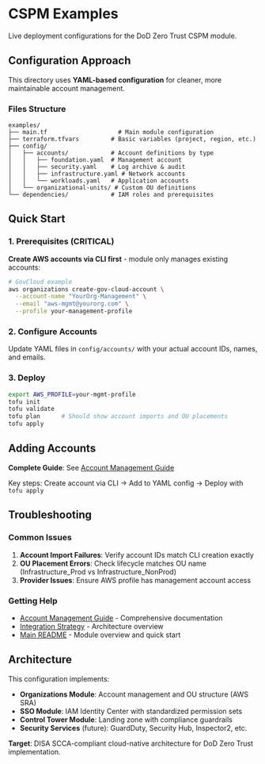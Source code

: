 # CSPM Examples

Live deployment configurations for the DoD Zero Trust CSPM module.

## Configuration Approach

This directory uses **YAML-based configuration** for cleaner, more maintainable account management.

### Files Structure
```
examples/
├── main.tf                    # Main module configuration
├── terraform.tfvars         # Basic variables (project, region, etc.)
├── config/
│   ├── accounts/            # Account definitions by type
│   │   ├── foundation.yaml  # Management account
│   │   ├── security.yaml    # Log archive & audit
│   │   ├── infrastructure.yaml # Network accounts
│   │   └── workloads.yaml   # Application accounts
│   └── organizational-units/ # Custom OU definitions
└── dependencies/            # IAM roles and prerequisites
```

## Quick Start

### 1. Prerequisites (CRITICAL)
**Create AWS accounts via CLI first** - module only manages existing accounts:

```bash
# GovCloud example
aws organizations create-gov-cloud-account \
  --account-name "YourOrg-Management" \
  --email "aws-mgmt@yourorg.com" \
  --profile your-management-profile
```

### 2. Configure Accounts
Update YAML files in `config/accounts/` with your actual account IDs, names, and emails.

### 3. Deploy
```bash
export AWS_PROFILE=your-mgmt-profile
tofu init
tofu validate
tofu plan      # Should show account imports and OU placements
tofu apply
```

## Adding Accounts

**Complete Guide**: See [Account Management Guide](../docs/account-management-guide.md)

Key steps: Create account via CLI → Add to YAML config → Deploy with `tofu apply`

## Troubleshooting

### Common Issues
1. **Account Import Failures**: Verify account IDs match CLI creation exactly
2. **OU Placement Errors**: Check lifecycle matches OU name (Infrastructure_Prod vs Infrastructure_NonProd)
3. **Provider Issues**: Ensure AWS profile has management account access

### Getting Help
- [Account Management Guide](../docs/account-management-guide.md) - Comprehensive documentation
- [Integration Strategy](../docs/integration-strategy.md) - Architecture overview
- [Main README](../README.md) - Module overview and quick start

## Architecture

This configuration implements:
- **Organizations Module**: Account management and OU structure (AWS SRA)
- **SSO Module**: IAM Identity Center with standardized permission sets
- **Control Tower Module**: Landing zone with compliance guardrails
- **Security Services** (future): GuardDuty, Security Hub, Inspector2, etc.

**Target**: DISA SCCA-compliant cloud-native architecture for DoD Zero Trust implementation.
